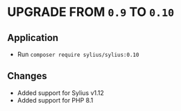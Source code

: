# UPGRADE FROM `0.9` TO `0.10`

## Application

* Run `composer require sylius/sylius:0.10`

## Changes
* Added support for Sylius v1.12
* Added support for PHP 8.1
